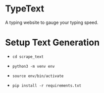 # TypeText
A typing website to gauge your typing speed.

# Setup Text Generation
- `cd scrape_text`

- `python3 -m venv env`

- `source env/bin/activate`

- `pip install -r requirements.txt`
